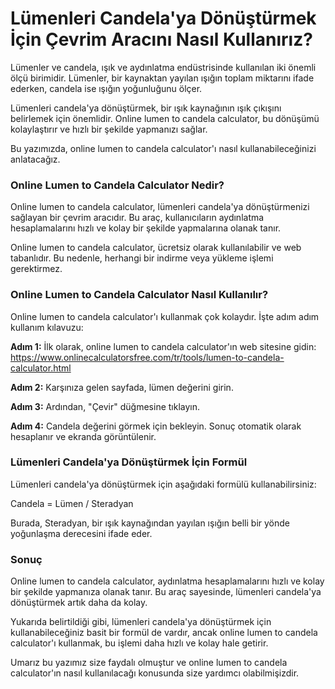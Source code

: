 Lümenleri Candela'ya Dönüştürmek İçin Çevrim Aracını Nasıl Kullanırız?
======================================================================

Lümenler ve candela, ışık ve aydınlatma endüstrisinde kullanılan iki önemli ölçü birimidir. Lümenler, bir kaynaktan yayılan ışığın toplam miktarını ifade ederken, candela ise ışığın yoğunluğunu ölçer.

Lümenleri candela'ya dönüştürmek, bir ışık kaynağının ışık çıkışını belirlemek için önemlidir. Online lumen to candela calculator, bu dönüşümü kolaylaştırır ve hızlı bir şekilde yapmanızı sağlar.

Bu yazımızda, online lumen to candela calculator'ı nasıl kullanabileceğinizi anlatacağız.

### Online Lumen to Candela Calculator Nedir?

Online lumen to candela calculator, lümenleri candela'ya dönüştürmenizi sağlayan bir çevrim aracıdır. Bu araç, kullanıcıların aydınlatma hesaplamalarını hızlı ve kolay bir şekilde yapmalarına olanak tanır.

Online lumen to candela calculator, ücretsiz olarak kullanılabilir ve web tabanlıdır. Bu nedenle, herhangi bir indirme veya yükleme işlemi gerektirmez.

### Online Lumen to Candela Calculator Nasıl Kullanılır?

Online lumen to candela calculator'ı kullanmak çok kolaydır. İşte adım adım kullanım kılavuzu:

**Adım 1:** İlk olarak, online lumen to candela calculator'ın web sitesine gidin: <https://www.onlinecalculatorsfree.com/tr/tools/lumen-to-candela-calculator.html>

**Adım 2:** Karşınıza gelen sayfada, lümen değerini girin.

**Adım 3:** Ardından, "Çevir" düğmesine tıklayın.

**Adım 4:** Candela değerini görmek için bekleyin. Sonuç otomatik olarak hesaplanır ve ekranda görüntülenir.

### Lümenleri Candela'ya Dönüştürmek İçin Formül

Lümenleri candela'ya dönüştürmek için aşağıdaki formülü kullanabilirsiniz:

Candela = Lümen / Steradyan

Burada, Steradyan, bir ışık kaynağından yayılan ışığın belli bir yönde yoğunlaşma derecesini ifade eder.

### Sonuç

Online lumen to candela calculator, aydınlatma hesaplamalarını hızlı ve kolay bir şekilde yapmanıza olanak tanır. Bu araç sayesinde, lümenleri candela'ya dönüştürmek artık daha da kolay.

Yukarıda belirtildiği gibi, lümenleri candela'ya dönüştürmek için kullanabileceğiniz basit bir formül de vardır, ancak online lumen to candela calculator'ı kullanmak, bu işlemi daha hızlı ve kolay hale getirir.

Umarız bu yazımız size faydalı olmuştur ve online lumen to candela calculator'ın nasıl kullanılacağı konusunda size yardımcı olabilmişizdir.